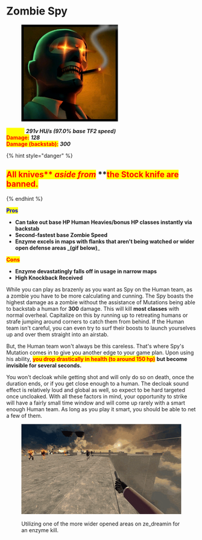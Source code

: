 # Zombie Spy

<div align="left">

<figure><img src="../../.gitbook/assets/Icon_spy_zombie.jpg" alt=""><figcaption></figcaption></figure>

</div>

<mark style="color:yellow;">**Speed:**</mark> _**291v HU/s (97.0% base TF2 speed)**_\
<mark style="color:red;">**Damage:**</mark> _**128**_\
<mark style="color:red;">**Damage (backstab):**</mark> _**300**_

{% hint style="danger" %}
## <mark style="color:red;">**All knives**</mark><mark style="color:red;">** **</mark>_<mark style="color:red;">**aside from**</mark>_<mark style="color:red;">** **</mark><mark style="color:red;">**the Stock knife are banned.**</mark>
{% endhint %}

<mark style="color:blue;">**Pros**</mark>

* **Can take out base HP Human Heavies/bonus HP classes instantly via backstab**
* **Second-fastest base Zombie Speed**
* **Enzyme excels in maps with flanks that aren't being watched or wider open defense areas **_**(gif below)**_

<mark style="color:red;">**Cons**</mark>

* **Enzyme devastatingly falls off in usage in narrow maps**
* **High Knockback Received**

While you can play as brazenly as you want as Spy on the Human team, as a zombie you have to be more calculating and cunning. The Spy boasts the highest damage as a zombie without the assistance of Mutations being able to backstab a human for **300** damage. This will kill **most classes** with normal overheal. Capitalize on this by running up to retreating humans or strafe jumping around corners to catch them from behind. If the Human team isn't careful, you can even try to surf their boosts to launch yourselves up and over them straight into an airstab.

But, the Human team won't always be this careless. That's where Spy's Mutation comes in to give you another edge to your game plan. Upon using his ability, <mark style="color:red;">**you drop drastically in health (to around 150 hp)**</mark> **but become invisible for several seconds.**&#x20;

You won't decloak while getting shot and will only do so on death, once the duration ends, or if you get close enough to a human. The decloak sound effect is relatively loud and global as well, so expect to be hard targeted once uncloaked. With all these factors in mind, your opportunity to strike will have a fairly small time window and will come up rarely with a smart enough Human team. As long as you play it smart, you should be able to net a few of them.

<figure><img src="../../.gitbook/assets/Spy Enzyme Reference.gif" alt=""><figcaption><p>Utilizing one of the more wider opened areas on ze_dreamin for an enzyme kill.</p></figcaption></figure>
